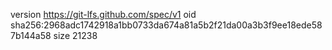 version https://git-lfs.github.com/spec/v1
oid sha256:2968adc1742918a1bb0733da674a81a5b2f21da00a3b3f9ee18ede587b144a58
size 21238
